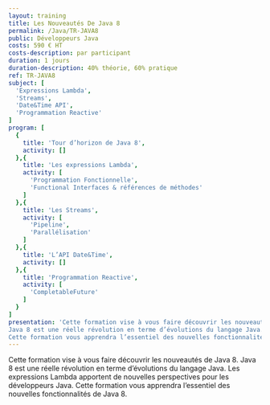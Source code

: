 ```yaml
---
layout: training
title: Les Nouveautés De Java 8
permalink: /Java/TR-JAVA8
public: Développeurs Java
costs: 590 € HT
costs-description: par participant
duration: 1 jours
duration-description: 40% théorie, 60% pratique
ref: TR-JAVA8
subject: [
  'Expressions Lambda',
  'Streams',
  'Date&Time API',
  'Programmation Reactive'
]
program: [
  {
    title: 'Tour d’horizon de Java 8',
    activity: []
  },{
    title: 'Les expressions Lambda',
    activity: [
      'Programmation Fonctionnelle',
      'Functional Interfaces & références de méthodes'
    ]
  },{
    title: 'Les Streams',
    activity: [
      'Pipeline',
      'Parallélisation'
    ]
  },{
    title: 'L’API Date&Time',
    activity: []
  },{
    title: 'Programmation Reactive',
    activity: [
      'CompletableFuture'
    ]
  }
]
presentation: 'Cette formation vise à vous faire découvrir les nouveautés de Java 8.
Java 8 est une réelle révolution en terme d’évolutions du langage Java. Les expressions Lambda apportent de nouvelles perspectives pour les développeurs Java.
Cette formation vous apprendra l’essentiel des nouvelles fonctionnalités de Java 8.'
---
```


Cette formation vise à vous faire découvrir les nouveautés de Java 8.
Java 8 est une réelle révolution en terme d’évolutions du langage Java. Les expressions Lambda apportent de nouvelles perspectives pour les développeurs Java.
Cette formation vous apprendra l’essentiel des nouvelles fonctionnalités de Java 8.
